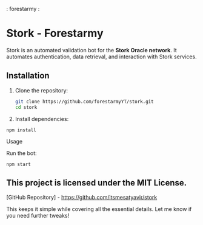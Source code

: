 : forestarmy :

# Stork - Forestarmy 

Stork is an automated validation bot for the **Stork Oracle network**. It automates authentication, data retrieval, and interaction with Stork services.

## Installation

1. Clone the repository:
   ```sh
   git clone https://github.com/forestarmyYT/stork.git
   cd stork

2. Install dependencies:

`npm install`


Usage

Run the bot:

`npm start`



## This project is licensed under the MIT License.



[GitHub Repository] - https://github.com/itsmesatyavir/stork

This keeps it simple while covering all the essential details. Let me know if you need further tweaks!

